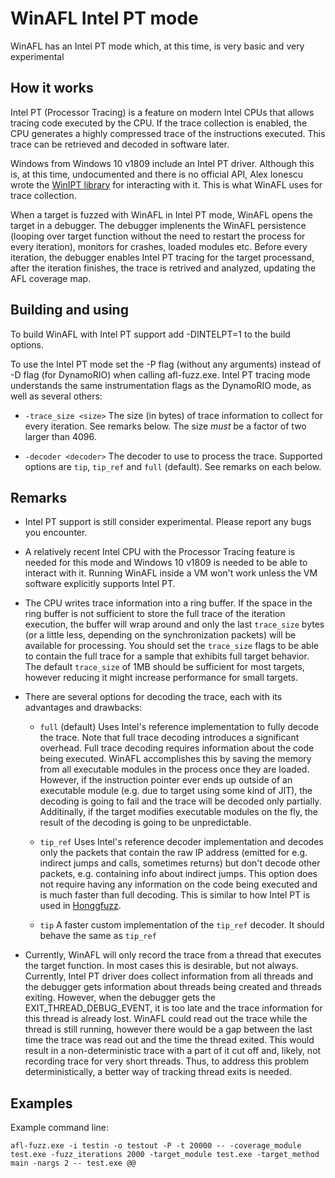 # WinAFL Intel PT mode

WinAFL has an Intel PT mode which, at this time, is very basic and very experimental

## How it works

Intel PT (Processor Tracing) is a feature on modern Intel CPUs that allows tracing code executed by the CPU. If the trace collection is enabled, the CPU generates a highly compressed trace of the instructions executed. This trace can be retrieved and decoded in software later.

Windows from Windows 10 v1809 include an Intel PT driver. Although this is, at this time, undocumented and there is no official API, Alex Ionescu wrote the [WinIPT library](https://github.com/ionescu007/winipt) for interacting with it. This is what WinAFL uses for trace collection.

When a target is fuzzed with WinAFL in Intel PT mode, WinAFL opens the target in a debugger. The debugger implenents the WinAFL persistence (looping over target function without the need to restart the process for every iteration), monitors for crashes, loaded modules etc. Before every iteration, the debugger enables Intel PT tracing for the target processand, after the iteration finishes, the trace is retrived and analyzed, updating the AFL coverage map.

## Building and using

To build WinAFL with Intel PT support add -DINTELPT=1 to the build options.

To use the Intel PT mode set the -P flag (without any arguments) instead of -D flag (for DynamoRIO) when calling afl-fuzz.exe. Intel PT tracing mode understands the same instrumentation flags as the DynamoRIO mode, as well as several others:

 - `-trace_size <size>` The size (in bytes) of trace information to collect for every iteration. See remarks below. The size *must* be a factor of two larger than 4096.
 
 - `-decoder <decoder>` The decoder to use to process the trace. Supported options are `tip`, `tip_ref` and `full` (default). See remarks on each below.

## Remarks

 - Intel PT support is still consider experimental. Please report any bugs you encounter.

 - A relatively recent Intel CPU with the Processor Tracing feature is needed for this mode and Windows 10 v1809 is needed to be able to interact with it. Running WinAFL inside a VM won't work unless the VM software explicitly supports Intel PT.

 - The CPU writes trace information into a ring buffer. If the space in the ring buffer is not sufficient to store the full trace of the iteration execution, the buffer will wrap around and only the last `trace_size` bytes (or a little less, depending on the synchronization packets) will be available for processing. You should set the `trace_size` flags to be able to contain the full trace for a sample that exhibits full target behavior. The default `trace_size` of 1MB should be sufficient for most targets, however reducing it might increase performance for small targets.
 
 - There are several options for decoding the trace, each with its advantages and drawbacks:
 
   - `full` (default) Uses Intel's reference implementation to fully decode the trace. Note that full trace decoding introduces a significant overhead. Full trace decoding requires information about the code being executed. WinAFL accomplishes this by saving the memory from all executable modules in the process once they are loaded. However, if the instruction pointer ever ends up outside of an executable module (e.g. due to target using some kind of JIT), the decoding is going to fail and the trace will be decoded only partially. Additinally, if the target modifies executable modules on the fly, the result of the decoding is going to be unpredictable.
   
   - `tip_ref` Uses Intel's reference decoder implementation and decodes only the packets that contain the raw IP address (emitted for e.g. indirect jumps and calls, sometimes returns) but don't decode other packets, e.g. containing info about indirect jumps. This option does not require having any information on the code being executed and is much faster than full decoding. This is similar to how Intel PT is used in [Honggfuzz](https://github.com/google/honggfuzz).
   
   - `tip` A faster custom implementation of the `tip_ref` decoder. It should behave the same as `tip_ref`

 - Currently, WinAFL will only record the trace from a thread that executes the target function. In most cases this is desirable, but not always. Currently, Intel PT driver does collect information from all threads and the debugger gets information about threads being created and threads exiting. However, when the debugger gets the EXIT_THREAD_DEBUG_EVENT, it is too late and the trace information for this thread is already lost. WinAFL could read out the trace while the thread is still running, however there would be a gap between the last time the trace was read out and the time the thread exited. This would result in a non-deterministic trace with a part of it cut off and, likely, not recording trace for very short threads. Thus, to address this problem deterministically, a better way of tracking thread exits is needed.

## Examples

Example command line:

```
afl-fuzz.exe -i testin -o testout -P -t 20000 -- -coverage_module test.exe -fuzz_iterations 2000 -target_module test.exe -target_method main -nargs 2 -- test.exe @@
```
